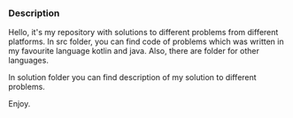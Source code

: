 ### Description

Hello, it's my repository with solutions to different problems from different platforms.
In src folder, you can find code of problems which was written in my favourite language kotlin and java. Also, there are folder for other languages.

In solution folder you can find description of my solution to different problems.

Enjoy.